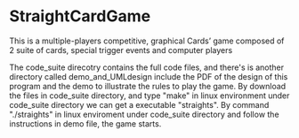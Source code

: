# StraightCardGame
This is a multiple-players competitive, graphical Cards’ game composed of 2 suite of cards, special trigger events and computer players  

The code_suite direcotry contains the full code files, and there's is another directory called demo_and_UMLdesign include the PDF of the design of this program and the demo to illustrate the rules to play the game. 
By download the files in code_suite directory, and type "make" in linux environment under code_suite directory we can get a executable "straights". By command "./straights" in linux enviroment under code_suite directory and follow the instructions in demo file, the game starts.

